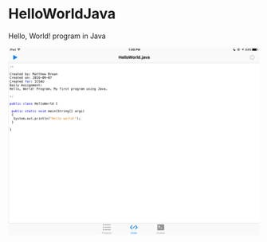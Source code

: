 # HelloWorldJava
Hello, World! program in Java

![alt tag](https://github.com/matthew-brean/HelloWorldJava/blob/master/code.PNG)
